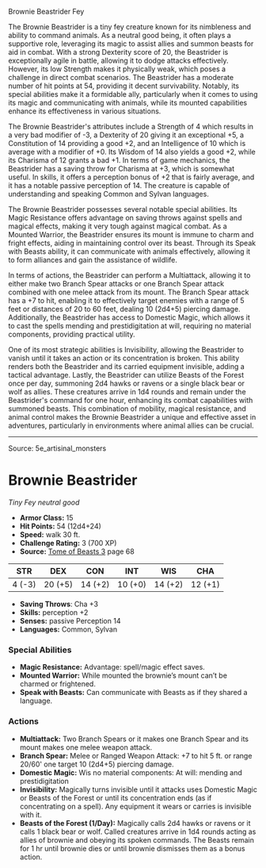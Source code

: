 <MonsterName/>Brownie Beastrider</MonsterName>
<CreatureType/>Fey</CreatureType>

<summary>The Brownie Beastrider is a tiny fey creature known for its nimbleness and ability to command animals. As a neutral good being, it often plays a supportive role, leveraging its magic to assist allies and summon beasts for aid in combat. With a strong Dexterity score of 20, the Beastrider is exceptionally agile in battle, allowing it to dodge attacks effectively. However, its low Strength makes it physically weak, which poses a challenge in direct combat scenarios. The Beastrider has a moderate number of hit points at 54, providing it decent survivability. Notably, its special abilities make it a formidable ally, particularly when it comes to using its magic and communicating with animals, while its mounted capabilities enhance its effectiveness in various situations.</summary>

<detail>

The Brownie Beastrider's attributes include a Strength of 4 which results in a very bad modifier of -3, a Dexterity of 20 giving it an exceptional +5, a Constitution of 14 providing a good +2, and an Intelligence of 10 which is average with a modifier of +0. Its Wisdom of 14 also yields a good +2, while its Charisma of 12 grants a bad +1. In terms of game mechanics, the Beastrider has a saving throw for Charisma at +3, which is somewhat useful. In skills, it offers a perception bonus of +2 that is fairly average, and it has a notable passive perception of 14. The creature is capable of understanding and speaking Common and Sylvan languages.

The Brownie Beastrider possesses several notable special abilities. Its Magic Resistance offers advantage on saving throws against spells and magical effects, making it very tough against magical combat. As a Mounted Warrior, the Beastrider ensures its mount is immune to charm and fright effects, aiding in maintaining control over its beast. Through its Speak with Beasts ability, it can communicate with animals effectively, allowing it to form alliances and gain the assistance of wildlife.

In terms of actions, the Beastrider can perform a Multiattack, allowing it to either make two Branch Spear attacks or one Branch Spear attack combined with one melee attack from its mount. The Branch Spear attack has a +7 to hit, enabling it to effectively target enemies with a range of 5 feet or distances of 20 to 60 feet, dealing 10 (2d4+5) piercing damage. Additionally, the Beastrider has access to Domestic Magic, which allows it to cast the spells mending and prestidigitation at will, requiring no material components, providing practical utility. 

One of its most strategic abilities is Invisibility, allowing the Beastrider to vanish until it takes an action or its concentration is broken. This ability renders both the Beastrider and its carried equipment invisible, adding a tactical advantage. Lastly, the Beastrider can utilize Beasts of the Forest once per day, summoning 2d4 hawks or ravens or a single black bear or wolf as allies. These creatures arrive in 1d4 rounds and remain under the Beastrider's command for one hour, enhancing its combat capabilities with summoned beasts. This combination of mobility, magical resistance, and animal control makes the Brownie Beastrider a unique and effective asset in adventures, particularly in environments where animal allies can be crucial.</detail>



---

Source: 5e_artisinal_monsters

# Brownie Beastrider

*Tiny* *Fey* *neutral good*

- **Armor Class:** 15
- **Hit Points:** 54 (12d4+24)
- **Speed:** walk 30 ft.
- **Challenge Rating:** 3 (700 XP)
- **Source:** [Tome of Beasts 3](https://koboldpress.com/kpstore/product/tome-of-beasts-3-for-5th-edition/) page 68

| STR | DEX | CON | INT | WIS | CHA |
| --- | --- | --- | --- | --- | --- |
| 4 (-3) | 20 (+5) | 14 (+2) | 10 (+0) | 14 (+2) | 12 (+1) |

- **Saving Throws**: Cha +3
- **Skills:** perception +2
- **Senses:** passive Perception 14
- **Languages:** Common, Sylvan

### Special Abilities

- **Magic Resistance:** Advantage: spell/magic effect saves.
- **Mounted Warrior:** While mounted the brownie’s mount can’t be charmed or frightened.
- **Speak with Beasts:** Can communicate with Beasts as if they shared a language.

### Actions

- **Multiattack:** Two Branch Spears or it makes one Branch Spear and its mount makes one melee weapon attack.
- **Branch Spear:** Melee or Ranged Weapon Attack: +7 to hit 5 ft. or range 20/60' one target 10 (2d4+5) piercing damage.
- **Domestic Magic:** Wis no material components: At will: mending and prestidigitation
- **Invisibility:** Magically turns invisible until it attacks uses Domestic Magic or Beasts of the Forest or until its concentration ends (as if concentrating on a spell). Any equipment it wears or carries is invisible with it.
- **Beasts of the Forest (1/Day):** Magically calls 2d4 hawks or ravens or it calls 1 black bear or wolf. Called creatures arrive in 1d4 rounds acting as allies of brownie and obeying its spoken commands. The Beasts remain for 1 hr until brownie dies or until brownie dismisses them as a bonus action.




